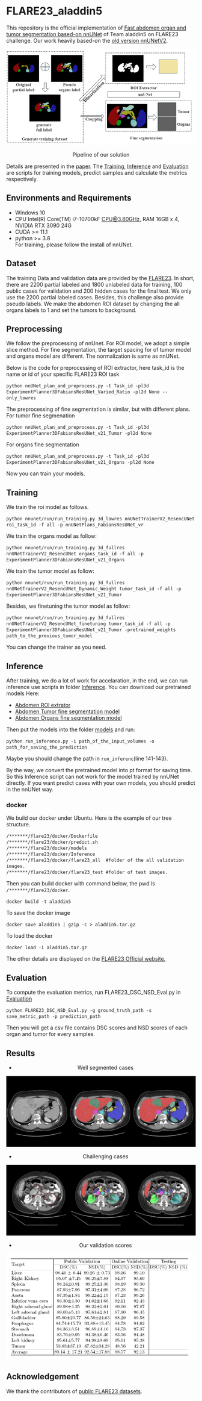 # FLARE23_aladdin5
This repository is the official implementation of [Fast abdomen organ and tumor segmentation based-on nnUNet](https://openreview.net/pdf?id=oTI5UIgCrY) of Team aladdin5 on FLARE23 challenge. 
Our work heavily based-on the [old version nnUNetV2](https://github.com/MIC-DKFZ/nnUNet/tree/nnunetv1).  

![Pipeline of our solution](./imgs/pipeline_highres.png)
<center>Pipeline of our solution</center>

Details are presented in the [paper](https://openreview.net/pdf?id=oTI5UIgCrY).
The [Training](./Training), [Inference](./Inference) and [Evaluation](./Evaluation) are scripts for training models, predict samples and calculate the metrics respectively.
## Environments and Requirements
* Windows 10
* CPU Intel(R) Core(TM) i7-10700kF CPU@3.80GHz, RAM 16GB x 4, NVIDIA RTX 3090 24G
* CUDA >= 11.1
* python >= 3.8  
For training, please follow the install of nnUNet.
## Dataset
The training Data and validation data are provided by the [FLARE23](https://codalab.lisn.upsaclay.fr/competitions/12239#learn_the_details-dataset). In short, there are 2200 partial labeled and 1800 unlabeled data for training, 100 public cases for validation and 200 hidden cases for the final test.
We only use the 2200 partial labeled cases. Besides, this challenge also provide pseudo labels. We make the abdomen ROI dataset by changing the all organs labels to 1 and set the tumors to background.
## Preprocessing
We follow the preprocessing of nnUnet. For ROI model, we adopt a simple slice method. For fine segmentation, the target spacing for
of tumor model and organs model are different. The normalization is same as nnUNet.
  
Below is the  code for preprocessing  of ROI extractor, here task_id is the name or id of your specific FLARE23 ROI task
```
python nnUNet_plan_and_preprocess.py -t Task_id -pl3d ExperimentPlanner3DFabiansResUNet_Varied_Ratio -pl2d None --only_lowres
```
The preprocessing of fine segmentation is similar, but with different plans.   
For tumor fine segmenation
```
python nnUNet_plan_and_preprocess.py -t Task_id -pl3d ExperimentPlanner3DFabiansResUNet_v21_Tumor -pl2d None
```
For organs fine segmentation
```
python nnUNet_plan_and_preprocess.py -t Task_id -pl3d ExperimentPlanner3DFabiansResUNet_v21_Organs -pl2d None
```
Now you can train your models.
## Training

We train the roi model as follows.
```
python nnunet/run/run_training.py 3d_lowres nnUNetTrainerV2_ResencUNet  roi_task_id -f all -p nnUNetPlans_FabiansResUNet_vr
```
We train the organs model as follow:
```
python nnunet/run/run_training.py 3d_fullres nnUNetTrainerV2_ResencUNet organs_task_id -f all -p ExperimentPlanner3DFabiansResUNet_v21_Organs
```
We train the tumor model as follow:
```
python nnunet/run/run_training.py 3d_fullres nnUNetTrainerV2_ResencUNet_Dynamic_Weight tumor_task_id -f all -p ExperimentPlanner3DFabiansResUNet_v21_Tumor
```
Besides, we finetuning the tumor model as follow:
```
python nnunet/run/run_training.py 3d_fullres nnUNetTrainerV2_ResencUNet_finetuning tumor_task_id -f all -p ExperimentPlanner3DFabiansResUNet_v21_Tumor -pretrained_weights path_to_the_previous_tumor_model
```

You can change the trainer as you need.
 
 ## Inference
 After training, we do a lot of work for accelaration, in the end, we can run inference use scripts in folder [Inference](./Inference/).
 You can download our pretrained models Here:  
 * [Abdomen ROI extrator](https://pan.baidu.com/s/1ntVpM0tP9U-96ZKqIXIs-w?pwd=xp93)
 * [Abdomen Tumor fine segmentation model](https://pan.baidu.com/s/1q1YgfYB-PboKOW4IcjlKIg?pwd=ecmt)
 * [Abdomen Organs fine segmentation model](https://pan.baidu.com/s/1uQyX0e_gBpnHuiQT00YcnA?pwd=61ac)  

Then put the models into the folder [models](./models) and run:
```
python run_inference.py -i path_of_the_input_volumes -o path_for_saving_the_prediction
```
Maybe you should change the path in ```run_inferenc```(line 141-143).


By the way, we convert the pretrained model into pt format for saving time. So this Inference script can not work for the model trained by nnUNet directly. If you want predict cases with your own models, you should predict in the nnUNet way.  
### docker
We build our docker under Ubuntu. Here is the example of our tree structure.
```
/*******/flare23/docker/Dockerfile 
/*******/flare23/docker/predict.sh 
/*******/flare23/docker/models 
/*******/flare23/docker/Inference
/*******/flare23/docker/flare23_all  #folder of the all validation images.
/*******/flare23/docker/flare23_test #folder of test images.
```
Then you can build docker with command below, the pwd is ```/*******/flare23/docker```.
```
docker build -t aladdin5
```
To save the docker image
```
docker save aladdin5 | gzip -c > aladdin5.tar.gz
```
To load the docker
```
docker load -i aladdin5.tar.gz
```
The other details are displayed on the [FLARE23 Official website.](https://codalab.lisn.upsaclay.fr/competitions/12239#learn_the_details-testing)

## Evaluation
To compute the evaluation metrics, run FLARE23_DSC_NSD_Eval.py in [Evaluation](./Evaluation/FLARE23/)
```
python FLARE23_DSC_NSD_Eval.py -g ground_truth_path -s save_metric_path -p prediction_path
```
Then you will get a csv file contains DSC scores and NSD scores of each organ and tumor for every samples.

## Results
+ <center>Well segmented cases</center>  
![good](./imgs/well-segmented.jpg)
+ <center>Challenging cases</center>  
![bad](./imgs/challenging.jpg)
+ <center> Our validation scores </center>
![scores](./imgs/Results.JPG)

## Acknowledgement
We thank the contributors of [public FLARE23 datasets](https://codalab.lisn.upsaclay.fr/competitions/12239#learn_the_details-dataset).
